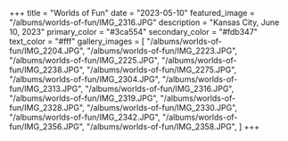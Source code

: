 
+++
title = "Worlds of Fun"
date = "2023-05-10"
featured_image = "/albums/worlds-of-fun/IMG_2316.JPG"
description = "Kansas City, June 10, 2023"
primary_color = "#3ca554"
secondary_color = "#fdb347"
text_color = "#fff"
gallery_images = [
"/albums/worlds-of-fun/IMG_2204.JPG",
"/albums/worlds-of-fun/IMG_2223.JPG",
"/albums/worlds-of-fun/IMG_2225.JPG",
"/albums/worlds-of-fun/IMG_2238.JPG",
"/albums/worlds-of-fun/IMG_2275.JPG",
"/albums/worlds-of-fun/IMG_2304.JPG",
"/albums/worlds-of-fun/IMG_2313.JPG",
"/albums/worlds-of-fun/IMG_2316.JPG",
"/albums/worlds-of-fun/IMG_2319.JPG",
"/albums/worlds-of-fun/IMG_2328.JPG",
"/albums/worlds-of-fun/IMG_2330.JPG",
"/albums/worlds-of-fun/IMG_2342.JPG",
"/albums/worlds-of-fun/IMG_2356.JPG",
"/albums/worlds-of-fun/IMG_2358.JPG",
]
+++
